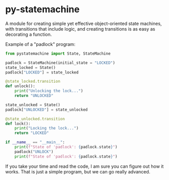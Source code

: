 # py-statemachine
A module for creating simple yet effective object-oriented state machines, with transitions that include logic, and creating transitions is as easy as decorating a function.


Example of a "padlock" program:
```py 
from pystatemachine import State, StateMachine

padlock = StateMachine(initial_state = "LOCKED")
state_locked = State()
padlock["LOCKED"] = state_locked

@state_locked.transition
def unlock():
    print("Unlocking the lock...")
    return "UNLOCKED" 

state_unlocked = State()
padlock["UNLOCKED"] = state_unlocked

@state_unlocked.transition
def lock():
    print("Locking the lock...")
    return "LOCKED"

if __name__ == "__main__":
    print(f"State of 'padlock': {padlock.state}")
    padlock("UNLOCK")
    print(f"State of 'padlock': {padlock.state}")
```

If you take your time and read the code, I am sure you can figure out how it works. That is just a simple program, but we can go really advanced.
